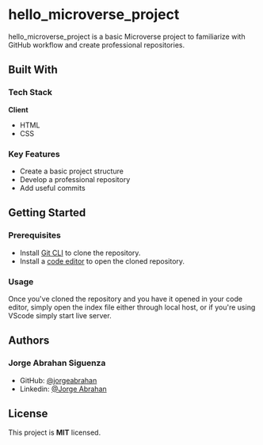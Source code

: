 # hello_microverse_project

hello_microverse_project is a basic Microverse project to familiarize with GitHub workflow and create professional repositories.

## Built With

### Tech Stack

__Client__
- HTML
- CSS

### Key Features

- Create a basic project structure
- Develop a professional repository
- Add useful commits

## Getting Started

### Prerequisites

- Install [Git CLI](https://git-scm.com/downloads) to clone the repository.
- Install a [code editor](https://code.visualstudio.com/download) to open the cloned repository.

### Usage

Once you've cloned the repository and you have it opened in your code editor, simply open the index file either through local host, or if you're using VScode simply start live server.

## Authors

### Jorge Abrahan Siguenza
- GitHub: [@jorgeabrahan](https://www.github.com/jorgeabrahan)
- Linkedin: [@Jorge Abrahan](https://www.linkedin.com/in/jorge-abrahan-siguenza-amaya-a975741b8)

## License

This project is __MIT__ licensed.